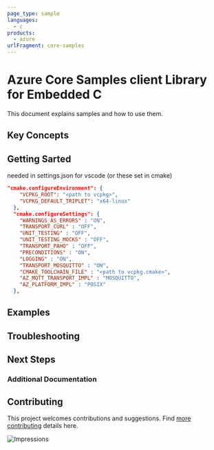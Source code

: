 ```yaml
---
page_type: sample
languages:
  - c
products:
  - azure
urlFragment: core-samples
---
```


# Azure Core Samples client Library for Embedded C

This document explains samples and how to use them.

## Key Concepts

## Getting Sarted
needed in settings.json for vscode (or these set in cmake)

```json
"cmake.configureEnvironment": {
    "VCPKG_ROOT": "<path to vcpkg>",
    "VCPKG_DEFAULT_TRIPLET": "x64-linux"
  },
  "cmake.configureSettings": {
    "WARNINGS_AS_ERRORS" : "ON",
    "TRANSPORT_CURL" : "OFF",
    "UNIT_TESTING" : "OFF",
    "UNIT_TESTING_MOCKS" : "OFF",
    "TRANSPORT_PAHO" : "OFF",
    "PRECONDITIONS" : "ON",
    "LOGGING" : "ON",
    "TRANSPORT_MOSQUITTO" : "ON",
    "CMAKE_TOOLCHAIN_FILE" : "<path to vcpkg.cmake>",
    "AZ_MQTT_TRANSPORT_IMPL" : "MOSQUITTO",
    "AZ_PLATFORM_IMPL" : "POSIX"
  },
```

## Examples

## Troubleshooting

## Next Steps

### Additional Documentation

## Contributing

This project welcomes contributions and suggestions. Find [more contributing][SDK_README_CONTRIBUTING] details here.

<!-- LINKS -->
[SDK_README_CONTRIBUTING]: https://github.com/Azure/azure-sdk-for-c/blob/main/CONTRIBUTING.md

![Impressions](https://azure-sdk-impressions.azurewebsites.net/api/impressions/azure-sdk-for-c%2Fsdk%2Fcore%2Fcore%2Fsamples%2FREADME.png)
